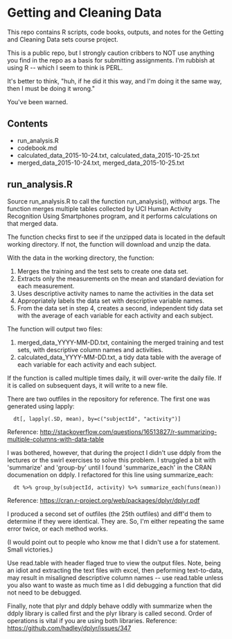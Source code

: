 # Getting and Cleaning Data

This repo contains R scripts, code books, outputs, and notes for the Getting and Cleaning Data sets course project.

This is a public repo, but I strongly caution cribbers to NOT use anything you find in the repo as a basis for submitting assignments. I'm rubbish at using R -- which I seem to think is PERL. 

It's better to think, "huh, if he did it this way, and I'm doing it the same way, then I must be doing it wrong."

You've been warned.

Contents
--------

- run_analysis.R
- codebook.md
- calculated_data_2015-10-24.txt, calculated_data_2015-10-25.txt
- merged_data_2015-10-24.txt, merged_data_2015-10-25.txt

run_analysis.R
--------------

Source run_analysis.R to call the function run_analysis(), without args. The function merges multiple tables collected by UCI Human Activity Recognition Using Smartphones program, and it performs calculations on that merged data.

The function checks first to see if the unzipped data is located in the default working directory. If not, the function will download and unzip the data.

With the data in the working directory, the function: 

1. Merges the training and the test sets to create one data set.
2. Extracts only the measurements on the mean and standard deviation for each measurement. 
3. Uses descriptive activity names to name the activities in the data set
4. Appropriately labels the data set with descriptive variable names. 
5. From the data set in step 4, creates a second, independent tidy data set with the average of each variable for each activity and each subject.

The function will output two files:

1. merged_data_YYYY-MM-DD.txt, containing the merged training and test sets, with descriptive column names and activities.
2. calculated_data_YYYY-MM-DD.txt, a tidy data table with the average of each variable for each activity and each subject.

If the function is called multiple times daily, it will over-write the daily file. If it is called on subsequent days, it will write to a new file.

There are two outfiles in the repository for reference. The first one was generated using lapply:

      dt[, lapply(.SD, mean), by=c("subjectId", "activity")]
      
Reference: http://stackoverflow.com/questions/16513827/r-summarizing-multiple-columns-with-data-table
      
I was bothered, however, that during the project I didn't use ddply from the lectures or the swirl exercises to solve this problem. I struggled a bit with 'summarize' and 'group-by' until I found 'summarize_each' in the CRAN documenation on ddply. I refactored for this line using summarize_each:

      dt %>% group_by(subjectId, activity) %>% summarize_each(funs(mean))
      
Reference: https://cran.r-project.org/web/packages/dplyr/dplyr.pdf
      
I produced a second set of outfiles (the 25th outfiles) and diff'd them to determine if they were identical. They are. So, I'm either
repeating the same error twice, or each method works.

(I would point out to people who know me that I didn't use a for statement. Small victories.)

Use read.table with header flaged true to view the output files. Note, being an idiot and extracting the text files with excel, then peforming text-to-data, may result in misaligned descriptive column names -- use read.table unless you also want to waste as much time as I did debugging a function that did not need to be debugged.

Finally, note that plyr and ddply behave oddly with summarize when the ddply library is called first and the plyr library is called
second. Order of operations is vital if you are using both libraries. Reference: https://github.com/hadley/dplyr/issues/347